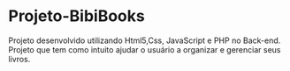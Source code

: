 # Projeto-BibiBooks
Projeto desenvolvido utilizando Html5,Css, JavaScript e PHP no Back-end.
Projeto que tem como intuito ajudar o usuário a organizar e gerenciar seus livros.
